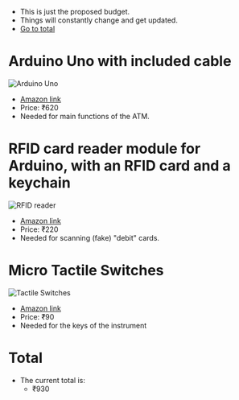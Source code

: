 - This is just the proposed budget.
- Things will constantly change and get updated.
- [Go to total](#Total)

# Arduino Uno with included cable
![Arduino Uno](https://m.media-amazon.com/images/I/61yWWjt+stL._SL1500_.jpg)
- [Amazon link](https://www.amazon.in/IDUINO-SMD-UNO-ATmega328P-Arduino/dp/B09ZVLTSJT)
- Price: ₹620
- Needed for main functions of the ATM.

# RFID card reader module for Arduino, with an RFID card and a keychain
![RFID reader](https://m.media-amazon.com/images/I/516ZXyrx6wL._SL1000_.jpg)
- [Amazon link](https://www.amazon.in/Robodo-Electronics-SEN13-MFRC-522-Raspberry/dp/B0787GT4H4)
- Price: ₹220
- Needed for scanning (fake) "debit" cards.

# Micro Tactile Switches
![Tactile Switches](https://m.media-amazon.com/images/I/31yo5Ak+PgL.jpg)
- [Amazon link](https://www.amazon.in/Tactile-momentry-button-Switch-Button/dp/B07NCZ1NHD)
- Price: ₹90
- Needed for the keys of the instrument

# Total
- The current total is:
	- ₹930
